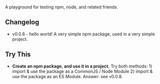 A playground for testing npm, node, and related friends.

## Changelog
- v0.0.8 - hello world!  A very simple npm package, used in a very simple project.

## Try This
- **Create an npm package, and use it in a project.**  Try both methods: 1) import & use the package as a CommonJS / Node Module 2) import & use the package as an ES Module.  Answer: see v0.0.8.